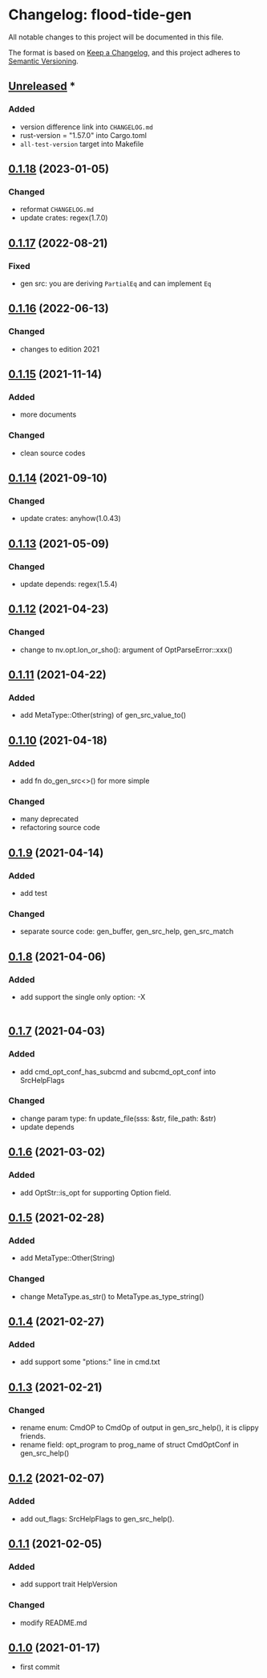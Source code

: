 # Changelog: flood-tide-gen

All notable changes to this project will be documented in this file.

The format is based on [Keep a Changelog](https://keepachangelog.com/en/1.0.0/),
and this project adheres to [Semantic Versioning](https://semver.org/spec/v2.0.0.html).

## [Unreleased] *
### Added
* version difference link into `CHANGELOG.md`
* rust-version = "1.57.0" into Cargo.toml
* `all-test-version` target into Makefile


## [0.1.18] (2023-01-05)
### Changed
* reformat `CHANGELOG.md`
* update crates: regex(1.7.0)

## [0.1.17] (2022-08-21)
### Fixed
* gen src: you are deriving `PartialEq` and can implement `Eq`

## [0.1.16] (2022-06-13)
### Changed
* changes to edition 2021

## [0.1.15] (2021-11-14)
### Added
* more documents

### Changed
* clean source codes

## [0.1.14] (2021-09-10)
### Changed
* update crates: anyhow(1.0.43)

## [0.1.13] (2021-05-09)
### Changed
* update depends: regex(1.5.4)

## [0.1.12] (2021-04-23)
### Changed
* change to nv.opt.lon_or_sho(): argument of OptParseError::xxx() 

## [0.1.11] (2021-04-22)
### Added
* add MetaType::Other(string) of gen_src_value_to()

## [0.1.10] (2021-04-18)
### Added
* add fn do_gen_src<>() for more simple

### Changed
* many deprecated
* refactoring source code

## [0.1.9] (2021-04-14)
### Added
* add test

### Changed
* separate source code: gen_buffer, gen_src_help, gen_src_match

## [0.1.8] (2021-04-06)
### Added
* add support the single only option: -X <option>

## [0.1.7] (2021-04-03)
### Added
* add cmd_opt_conf_has_subcmd and subcmd_opt_conf into SrcHelpFlags

### Changed
* change param type: fn update_file(sss: &str, file_path: &str)
* update depends

## [0.1.6] (2021-03-02)
### Added
* add OptStr::is_opt for supporting Option<T> field.

## [0.1.5] (2021-02-28)
### Added
* add MetaType::Other(String)

### Changed
* change MetaType.as_str() to MetaType.as_type_string()

## [0.1.4] (2021-02-27)
### Added
* add support some "ptions:" line in cmd.txt

## [0.1.3] (2021-02-21)
### Changed
* rename enum: CmdOP to CmdOp of output in gen_src_help(), it is clippy friends.
* rename field: opt_program to prog_name of struct CmdOptConf in gen_src_help()

## [0.1.2] (2021-02-07)
### Added
* add out_flags: SrcHelpFlags to gen_src_help().

## [0.1.1] (2021-02-05)
### Added
* add support trait HelpVersion

### Changed
* modify README.md

## [0.1.0] (2021-01-17)
* first commit

[Unreleased]: https://github.com/aki-akaguma/flood-tide-gen/compare/v0.1.18..HEAD
[0.1.18]: https://github.com/aki-akaguma/flood-tide-gen/compare/v0.1.17..v0.1.18
[0.1.17]: https://github.com/aki-akaguma/flood-tide-gen/compare/v0.1.16..v0.1.17
[0.1.16]: https://github.com/aki-akaguma/flood-tide-gen/compare/v0.1.15..v0.1.16
[0.1.15]: https://github.com/aki-akaguma/flood-tide-gen/compare/v0.1.14..v0.1.15
[0.1.14]: https://github.com/aki-akaguma/flood-tide-gen/compare/v0.1.13..v0.1.14
[0.1.13]: https://github.com/aki-akaguma/flood-tide-gen/compare/v0.1.12..v0.1.13
[0.1.12]: https://github.com/aki-akaguma/flood-tide-gen/compare/v0.1.11..v0.1.12
[0.1.11]: https://github.com/aki-akaguma/flood-tide-gen/compare/v0.1.10..v0.1.11
[0.1.10]: https://github.com/aki-akaguma/flood-tide-gen/compare/v0.1.9..v0.1.10
[0.1.9]: https://github.com/aki-akaguma/flood-tide-gen/compare/v0.1.8..v0.1.9
[0.1.8]: https://github.com/aki-akaguma/flood-tide-gen/compare/v0.1.7..v0.1.8
[0.1.7]: https://github.com/aki-akaguma/flood-tide-gen/compare/v0.1.6..v0.1.7
[0.1.6]: https://github.com/aki-akaguma/flood-tide-gen/compare/v0.1.5..v0.1.6
[0.1.5]: https://github.com/aki-akaguma/flood-tide-gen/compare/v0.1.4..v0.1.5
[0.1.4]: https://github.com/aki-akaguma/flood-tide-gen/compare/v0.1.3..v0.1.4
[0.1.3]: https://github.com/aki-akaguma/flood-tide-gen/compare/v0.1.2..v0.1.3
[0.1.2]: https://github.com/aki-akaguma/flood-tide-gen/compare/v0.1.1..v0.1.2
[0.1.1]: https://github.com/aki-akaguma/flood-tide-gen/compare/v0.1.0.v0.1.1
[0.1.0]: https://github.com/aki-akaguma/flood-tide-gen/releases/tag/v0.1.0
